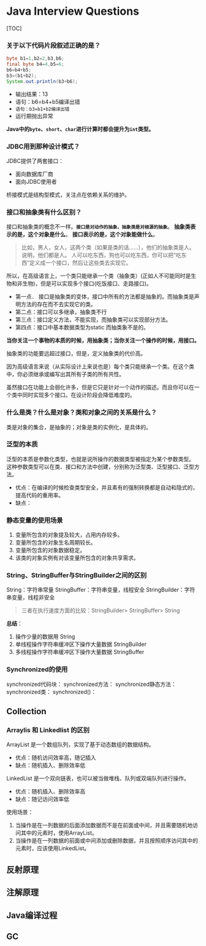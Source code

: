 

# Java Interview Questions

[TOC]



### 关于以下代码片段叙述正确的是？
```java
byte b1=1,b2=2,b3,b6;
final byte b4=4,b5=6;
b6=b4+b5;
b3=(b1+b2);
System.out.println(b3+b6);
```
- 输出结果：13
- 语句：b6=b4+b5编译出错
- `语句：b3=b1+b2编译出错`
- 运行期抛出异常

**Java中的`byte`、`short`、`char`进行计算时都会提升为`int`类型。**



### JDBC用到那种设计模式？
JDBC提供了两套接口：
- 面向数据库厂商
- 面向JDBC使用者

桥接模式是结构型模式，关注点在依赖关系的维护。



### 接口和抽象类有什么区别？
接口和抽象类的概念不一样。**`接口是对动作的抽象，抽象类是对根源的抽象`**。
**抽象类表示的是，这个对象是什么**。
**接口表示的是，这个对象能做什么**。
>比如，男人，女人，这两个类（如果是类的话……），他们的抽象类是人。说明，他们都是人。
>人可以吃东西，狗也可以吃东西，你可以把“吃东西”定义成一个接口，然后让这些类去实现它。

所以，在高级语言上，一个类只能继承一个类（抽象类）(正如人不可能同时是生物和非生物)，但是可以实现多个接口(吃饭接口、走路接口)。
- 第一点． 接口是抽象类的变体，接口中所有的方法都是抽象的。而抽象类是声明方法的存在而不去实现它的类。
- 第二点：接口可以多继承，抽象类不行
- 第三点：接口定义方法，不能实现，而抽象类可以实现部分方法。
- 第四点：接口中基本数据类型为static 而抽类象不是的。

**当你关注一个事物的本质的时候，用抽象类；当你关注一个操作的时候，用接口。**

抽象类的功能要远超过接口，但是，定义抽象类的代价高。

因为高级语言来说（从实际设计上来说也是）每个类只能继承一个类。在这个类中，你必须继承或编写出其所有子类的所有共性。

虽然接口在功能上会弱化许多，但是它只是针对一个动作的描述。而且你可以在一个类中同时实现多个接口。在设计阶段会降低难度的。



### 什么是类？什么是对象？类和对象之间的关系是什么？
类是对象的集合，是抽象的；对象是类的实例化，是具体的。



### 泛型的本质
泛型的本质是参数化类型，也就是说所操作的数据类型被指定为某个参数类型。
这种参数类型可以在类、接口和方法中创建，分别称为泛型类、泛型接口、泛型方法。
- 优点：在编译的时候检查类型安全，并且素有的强制转换都是自动和隐式的，提高代码的重用率。
- 缺点：




### 静态变量的使用场景
1. 变量所包含的对象提及较大，占用内存较多。
2. 变量所包含的对象生名周期较长。
3. 变量所包含的对象数据稳定。
4. 该类的对象实例有对该变量所包含的对象共享需求。




### String、StringBuffer与StringBuilder之间的区别
String：字符串常量
StringBuffer：字符串变量，线程安全
StringBuilder：字符串变量，线程非安全
>三者在执行速度方面的比较：StringBuilder> StringBuffer> String

**总结**：
1. 操作少量的数据用 String
2. 单线程操作字符串缓冲区下操作大量数据 StringBuilder
3. 多线程操作字符串缓冲区下操作大量数据 StringBuffer




### Synchronized的使用
synchronized代码块：
synchronized方法：
synchronized静态方法：
synchronized类：
synchronized()：



## Collection
### Arraylis 和 Linkedlist 的区别
ArrayList 是一个数组队列，实现了基于动态数组的数据结构。
- 优点：随机访问效率高，随记插入
- 缺点：随机插入、删除效率低

LinkedList 是一个双向链表，也可以被当做堆栈、队列或双端队列进行操作。
- 优点：随机插入、删除效率高
- 缺点：随记访问效率低

使用场景：
1. 当操作是在一列数据的后面添加数据而不是在前面或中间，并且需要随机地访问其中的元素时，使用ArrayList。
2. 当操作是在一列数据的前面或中间添加或删除数据，并且按照顺序访问其中的元素时，应该使用LinkedList。


## 反射原理
## 注解原理
## Java编译过程
## GC